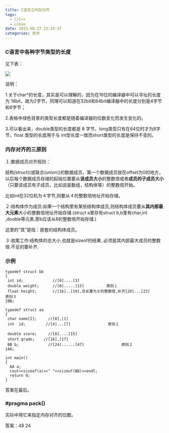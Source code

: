 ```yaml
---
title: C语言之内存对齐
tags:
  - C/C++
  - Linux
date: 2015-08-27 22:24:37
categories: 技术
---
```



### C语言中各种字节类型的长度

见下表：

![](http://i.imgur.com/9oYfAow.png)

说明：

1.关于char*的长度，其实是可以理解的，因为在16位的编译器中可以寻址的长度为 16bit，故为2字节，同理可以知道在32bit和64bit编译器中的长度分别是4字节和8字节；

2.表格中绿色背景的类型长度都是随着编译器的位数变化而发生变化的。

3.可以看出来，double类型的长度都是 8 字节，long类型只有在64位时才为8字节，float 类型的长度用于与 int型长度一致而short类型的长度是保持不变的。

### 内存对齐的三原则

１:数据成员对齐规则：

结构(struct)(或联合(union))的数据成员，第一个数据成员放在offset为0的地方，以后每个数据成员存储的起始位置要从**该成员大小**的整数倍或者**成员的子成员大小**（只要该成员有子成员，比如说是数组，结构体等）的整数倍开始。

比如int在32位机为４字节,则要从４的整数倍地址开始存储。

 

２:结构体作为成员:如果一个结构里有某些结构体成员,则结构体成员要从**其内部最大元素**大小的整数倍地址开始存储.(struct a里存有struct b,b里有char,int ,double等元素,那b应该从8的整数倍开始存储.)

这里的“其”是指：嵌套的结构体成员。

 

３:收尾工作:结构体的总大小,也就是sizeof的结果,.必须是其内部最大成员的整数倍.不足的要补齐.


### 示例

	typedef struct bb
	{
	 int id;             //[0]....[3]
	 double weight;      //[8].....[15]　　　　　　原则１
	 float height;       //[16]..[19],总长要为８的整数倍,补齐[20]...[23]　　　　　原则３
	}BB;
	
	typedef struct aa
	{
	 char name[2];     //[0],[1]
	 int  id;         //[4]...[7]　　　　　　　　　　原则１
	
	 double score;     //[8]....[15]　　　　
	 short grade;    //[16],[17]　　　　　　　　
	 BB b;             //[24]......[47]　　　　　　　　　　原则２
	}AA;
	
	int main()
	{
	  AA a;
	  cout<<sizeof(a)<<" "<<sizeof(BB)<<endl;
	  return 0;
	}

答案在最后。


### #pragma pack()

实际中用它来指定内存对齐的位数。




答案：48 24